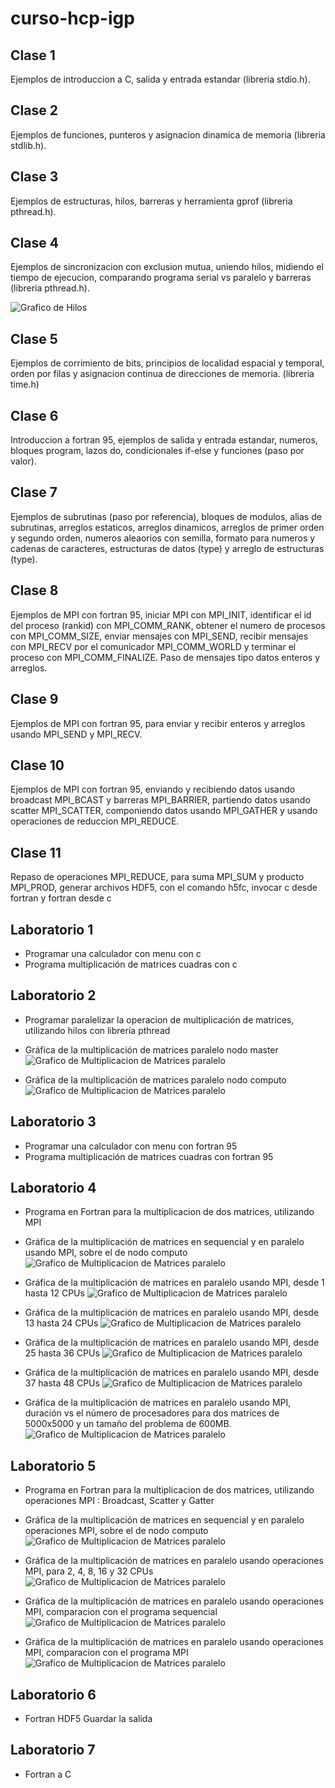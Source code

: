 # curso-hcp-igp

## Clase 1

Ejemplos de introduccion a C, salida y entrada estandar (libreria stdio.h).

## Clase 2

Ejemplos de funciones, punteros y asignacion dinamica de memoria (libreria stdlib.h).

## Clase 3

Ejemplos de estructuras, hilos, barreras y herramienta gprof (libreria pthread.h).

## Clase 4

Ejemplos de sincronizacion con exclusion mutua, uniendo hilos, midiendo el tiempo de ejecucion, comparando programa serial vs paralelo y barreras (libreria pthread.h).

![Grafico de Hilos](clase04/time_vs_threads.png "Tiempo en segundo vs numero de hilos")

## Clase 5

Ejemplos de corrimiento de bits, principios de localidad espacial y temporal, orden por filas y asignacion continua de direcciones de memoria. (libreria time.h)


## Clase 6

Introduccion a fortran 95, ejemplos de salida y entrada estandar, numeros, bloques program, lazos do, condicionales if-else y funciones (paso por valor).

## Clase 7

Ejemplos de subrutinas (paso por referencia), bloques de modulos, alias de subrutinas, arreglos estaticos, arreglos dinamicos, arreglos de primer orden y segundo orden, numeros aleaorios con semilla, formato para numeros y cadenas de caracteres, estructuras de datos (type) y arreglo de estructuras (type).

## Clase 8

Ejemplos de MPI con fortran 95, iniciar MPI con MPI_INIT, identificar el id del proceso (rankid) con MPI_COMM_RANK, obtener el numero de procesos con MPI_COMM_SIZE, enviar mensajes con MPI_SEND, recibir mensajes con MPI_RECV por el comunicador MPI_COMM_WORLD y terminar el proceso con MPI_COMM_FINALIZE. Paso de mensajes tipo datos enteros y arreglos.

## Clase 9

Ejemplos de MPI con fortran 95, para enviar y recibir enteros y arreglos usando MPI_SEND y MPI_RECV.

## Clase 10

Ejemplos de MPI con fortran 95, enviando y recibiendo datos usando broadcast MPI_BCAST y barreras MPI_BARRIER, partiendo datos usando scatter MPI_SCATTER, componiendo datos usando MPI_GATHER y usando operaciones de reduccion MPI_REDUCE.

## Clase 11

Repaso de operaciones MPI_REDUCE, para suma MPI_SUM y producto MPI_PROD, generar archivos HDF5, con el comando h5fc, invocar c desde fortran y fortran desde c

## Laboratorio 1

* Programar una calculador con menu con c
* Programa multiplicación de matrices cuadras con c

## Laboratorio 2

* Programar paralelizar la operacion de multiplicación de matrices, utilizando hilos con librería pthread

* Gráfica de la multiplicación de matrices paralelo nodo master
![Grafico de Multiplicacion de Matrices paralelo](laboratorio2/medida_master.png "Gráfica de la multiplicación de matrices paralelo nodo master")

* Gráfica de la multiplicación de matrices paralelo nodo computo
![Grafico de Multiplicacion de Matrices paralelo](laboratorio2/medida_computo.png "Gráfica de la multiplicación de matrices paralelo nodo computo")

## Laboratorio 3

* Programar una calculador con menu con fortran 95
* Programa multiplicación de matrices cuadras con fortran 95

## Laboratorio 4

* Programa en Fortran para la multiplicacion de dos matrices, utilizando MPI

* Gráfica de la multiplicación de matrices en sequencial y en paralelo usando MPI, sobre el de nodo computo
![Grafico de Multiplicacion de Matrices paralelo](laboratorio4/Programa_sequencial_y_paralelo_np%3D1.png "Gráfica de la multiplicación de matrices en sequencial y paralelo usando MPI")

* Gráfica de la multiplicación de matrices en paralelo usando MPI, desde 1 hasta 12 CPUs
![Grafico de Multiplicacion de Matrices paralelo](laboratorio4/Programa_paralelo_de_np%3D1_hasta_np%3D12.png "Gráfica de la multiplicación de matrices paralelo usando MPI desde 1 hasta 12 CPUs")

* Gráfica de la multiplicación de matrices en paralelo usando MPI, desde 13 hasta 24 CPUs
![Grafico de Multiplicacion de Matrices paralelo](laboratorio4/Programa_paralelo_de_np%3D13_hasta_np%3D24.png "Gráfica de la multiplicación de matrices paralelo usando MPI desde 13 hasta 24 CPUs")

* Gráfica de la multiplicación de matrices en paralelo usando MPI, desde 25 hasta 36 CPUs
![Grafico de Multiplicacion de Matrices paralelo](laboratorio4/Programa_paralelo_de_np%3D25_hasta_np%3D36.png "Gráfica de la multiplicación de matrices paralelo usando MPI desde 25 hasta 36 CPUs")

* Gráfica de la multiplicación de matrices en paralelo usando MPI, desde 37 hasta 48 CPUs
![Grafico de Multiplicacion de Matrices paralelo](laboratorio4/Programa_paralelo_de_np%3D37_hasta_np%3D48.png "Gráfica de la multiplicación de matrices paralelo usando MPI desde 37 hasta 48 CPUs")

* Gráfica de la multiplicación de matrices en paralelo usando MPI, duración vs el número de procesadores para dos matrices de 5000x5000 y un tamaño del problema de 600MB.
![Grafico de Multiplicacion de Matrices paralelo](laboratorio4/Duracion_vs_Numero_de_procesadores_NB%3D600MB.png "Gráfica duración vs número de procesadores para una tamaño del problema de 600MB")



## Laboratorio 5

* Programa en Fortran para la multiplicacion de dos matrices, utilizando operaciones MPI : Broadcast, Scatter y Gatter

* Gráfica de la multiplicación de matrices en sequencial y en paralelo operaciones MPI, sobre el de nodo computo
![Grafico de Multiplicacion de Matrices paralelo](laboratorio5/mpi_oper01.png "Gráfica de la multiplicación de matrices en sequencial y paralelo usando operaciones MPI")

* Gráfica de la multiplicación de matrices en paralelo usando operaciones MPI, para 2, 4, 8, 16 y 32 CPUs
![Grafico de Multiplicacion de Matrices paralelo](laboratorio5/mpi_oper02.png "Gráfica de la multiplicación de matrices paralelo utilizando operaciones MPI, para 2, 4, 8, 16 y 32 CPUs")

* Gráfica de la multiplicación de matrices en paralelo usando operaciones MPI, comparacion con el programa sequencial
![Grafico de Multiplicacion de Matrices paralelo](laboratorio5/mpi_oper03.png "Gráfica de la multiplicación de matrices paralelo usando operaciones MPI, comparacion con el programa sequencial")

* Gráfica de la multiplicación de matrices en paralelo usando operaciones MPI, comparacion con el programa MPI
![Grafico de Multiplicacion de Matrices paralelo](laboratorio5/mpi_oper04.png "Gráfica de la multiplicación de matrices paralelo usando operaciones MPI, comparacion con el programa MPI")

## Laboratorio 6

* Fortran HDF5 Guardar la salida

## Laboratorio 7

* Fortran a C

